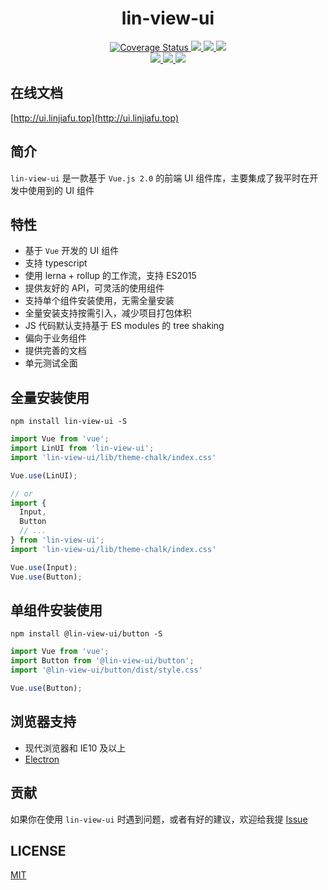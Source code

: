 <div align='center' ><h1 style='font-weight: 700;'>lin-view-ui</h1></div>

<p align="center">
  <a href='https://coveralls.io/github/c10342/lin-view-ui?branch=master'>
    <img src='https://coveralls.io/repos/github/c10342/lin-view-ui/badge.svg?branch=master' alt='Coverage Status' />
  </a>
  <a href="https://travis-ci.org/c10342/lin-view-ui">
    <img src="https://travis-ci.org/c10342/lin-view-ui.svg?branch=master">
  </a>
    <a href="https://www.npmjs.org/package/lin-view-ui">
    <img src="https://img.shields.io/npm/v/lin-view-ui.svg">
  </a>
    <a href="https://npmcharts.com/compare/lin-view-ui?minimal=true">
    <img src="http://img.shields.io/npm/dm/lin-view-ui.svg">
  </a>
  <br>
  <a href="http://img.badgesize.io/https://unpkg.com/lin-view-ui/lib/index.js?compression=gzip&label=gzip%20size:%20JS">
    <img src="http://img.badgesize.io/https://unpkg.com/lin-view-ui/lib/index.js?compression=gzip&label=gzip%20size:%20JS">
  </a>
  <a href="http://img.badgesize.io/https://unpkg.com/lin-view-ui/lib/theme-chalk/index.css?compression=gzip&label=gzip%20size:%20CSS">
    <img src="http://img.badgesize.io/https://unpkg.com/lin-view-ui/lib/theme-chalk/index.css?compression=gzip&label=gzip%20size:%20CSS">
  </a>
  <a href="LICENSE">
    <img src="https://img.shields.io/badge/License-MIT-yellow.svg">
  </a>
</p>

## 在线文档

[http://ui.linjiafu.top](http://ui.linjiafu.top)

## 简介

`lin-view-ui` 是一款基于 `Vue.js 2.0` 的前端 UI 组件库，主要集成了我平时在开发中使用到的 UI 组件

## 特性

- 基于 `Vue` 开发的 UI 组件
- 支持 typescript
- 使用 lerna + rollup 的工作流，支持 ES2015
- 提供友好的 API，可灵活的使用组件
- 支持单个组件安装使用，无需全量安装
- 全量安装支持按需引入，减少项目打包体积
- JS 代码默认支持基于 ES modules 的 tree shaking
- 偏向于业务组件
- 提供完善的文档
- 单元测试全面 

## 全量安装使用

```
npm install lin-view-ui -S
```

```javascript
import Vue from 'vue';
import LinUI from 'lin-view-ui';
import 'lin-view-ui/lib/theme-chalk/index.css'

Vue.use(LinUI); 

// or
import {
  Input,
  Button
  // ...
} from 'lin-view-ui';
import 'lin-view-ui/lib/theme-chalk/index.css'

Vue.use(Input);
Vue.use(Button);
```

## 单组件安装使用

```
npm install @lin-view-ui/button -S
```

```javascript
import Vue from 'vue';
import Button from '@lin-view-ui/button';
import '@lin-view-ui/button/dist/style.css'

Vue.use(Button);
```


## 浏览器支持

- 现代浏览器和 IE10 及以上
- [Electron](http://electron.atom.io/)

## 贡献

如果你在使用 `lin-view-ui` 时遇到问题，或者有好的建议，欢迎给我提 [Issue](https://github.com/c10342/lin-view-ui/issues)

## LICENSE

[MIT](LICENSE)
